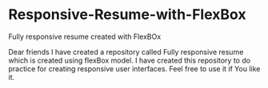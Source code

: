 # Responsive-Resume-with-FlexBox
Fully responsive resume created with FlexBOx


Dear friends I have created a repository called Fully responsive resume which is created using flexBox model. I have created this repository to do practice for creating responsive user interfaces. Feel free to use it if You like it.
